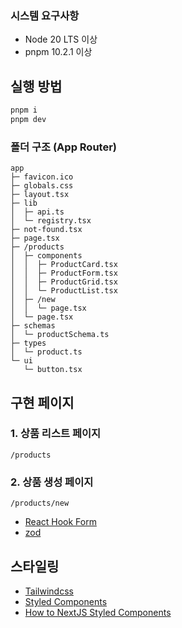 ### 시스템 요구사항

- Node 20 LTS 이상
- pnpm 10.2.1 이상

## 실행 방법

```bash
pnpm i
pnpm dev
```

### 폴더 구조 (App Router)

```
app
├─ favicon.ico
├─ globals.css
├─ layout.tsx
├─ lib
│  ├─ api.ts
│  └─ registry.tsx
├─ not-found.tsx
├─ page.tsx
├─ /products
│  ├─ components
│  │  ├─ ProductCard.tsx
│  │  ├─ ProductForm.tsx
│  │  ├─ ProductGrid.tsx
│  │  └─ ProductList.tsx
│  ├─ /new
│  │  └─ page.tsx
│  └─ page.tsx
├─ schemas
│  └─ productSchema.ts
├─ types
│  └─ product.ts
└─ ui
   └─ button.tsx
```

## 구현 페이지

### 1. 상품 리스트 페이지

`/products`

### 2. 상품 생성 페이지

`/products/new`

- [React Hook Form](https://www.react-hook-form.com/)
- [zod](https://zod.dev/)

## 스타일링

- [Tailwindcss](https://tailwindcss.com/)
- [Styled Components](https://styled-components.com/)
- [How to NextJS Styled Components](https://nextjs.org/docs/app/guides/css-in-js#styled-components)
